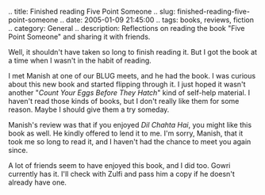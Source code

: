 .. title: Finished reading Five Point Someone
.. slug: finished-reading-five-point-someone
.. date: 2005-01-09 21:45:00
.. tags: books, reviews, fiction
.. category: General
.. description: Reflections on reading the book "Five Point Someone" and sharing it with friends.

Well, it shouldn't have taken so long to finish reading it. But I got the book
at a time when I wasn't in the habit of reading.

I met Manish at one of our BLUG meets, and he had the book. I was curious about
this new book and started flipping through it. I just hoped it wasn't another
"<em>Count Your Eggs Before They Hatch</em>" kind of self-help material. I
haven't read those kinds of books, but I don't really like them for some reason.
Maybe I should give them a try someday.

Manish's review was that if you enjoyed <em>Dil Chahta Hai</em>, you might like
this book as well. He kindly offered to lend it to me. I'm sorry, Manish, that
it took me so long to read it, and I haven't had the chance to meet you again
since.

A lot of friends seem to have enjoyed this book, and I did too. Gowri currently
has it. I'll check with Zulfi and pass him a copy if he doesn't already have
one.
